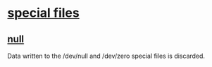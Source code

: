 # [special files](https://man7.org/linux/man-pages/dir_section_4.html)

## [null](https://man7.org/linux/man-pages/man4/null.4.html)

Data written to the /dev/null and /dev/zero special files is discarded.
